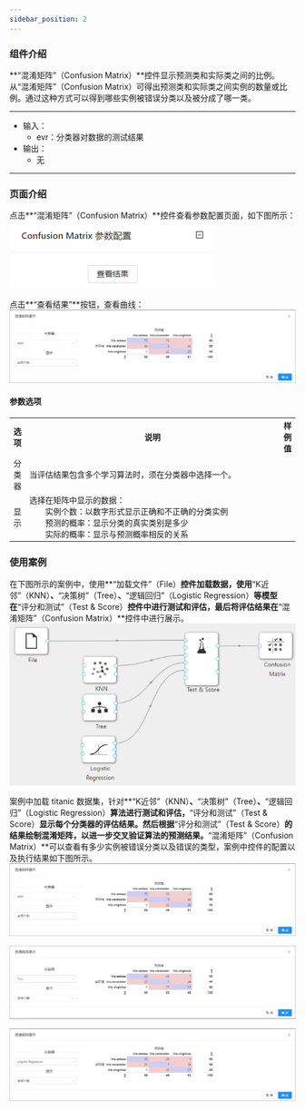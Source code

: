 ```yaml
---
sidebar_position: 2
---
```

### 组件介绍
**“混淆矩阵”（Confusion Matrix）**控件显示预测类和实际类之间的比例。从“混淆矩阵”（Confusion Matrix）可得出预测类和实际类之间实例的数量或比例。通过这种方式可以得到哪些实例被错误分类以及被分成了哪一类。

<hr/>

- 输入：
  - evr：分类器对数据的测试结果
- 输出：
  - 无

<hr/>


### 页面介绍
点击**“混淆矩阵”（Confusion Matrix）**控件查看参数配置页面，如下图所示：  
[ ![](/img/aistudio/evaluate/confusion-matrix/param.png) ](/img/aistudio/evaluate/confusion-matrix/param.png)

点击**“查看结果”**按钮，查看曲线：
[ ![](/img/aistudio/evaluate/confusion-matrix/visualization.png) ](/img/aistudio/evaluate/confusion-matrix/visualization.png)

#### 参数选项
<table>
  <tr>
    <th>选项</th>
    <th width="650">说明</th>
    <th>样例值</th>
  </tr>
  <tr>
      <td>分类器</td> 
      <td>
      当评估结果包含多个学习算法时，须在分类器中选择一个。
      </td> 
      <td></td>
  </tr>
  <tr>
      <td>显示</td> 
      <td>
      选择在矩阵中显示的数据：<br/>
      &emsp;&emsp;实例个数：以数字形式显示正确和不正确的分类实例<br/>
      &emsp;&emsp;预测的概率：显示分类的真实类别是多少<br/>
      &emsp;&emsp;实际的概率：显示与预测概率相反的关系
      </td> 
      <td></td>
  </tr>
</table>

### 使用案例
在下图所示的案例中，使用**“加载文件”（File）**控件加载数据，使用**“K近邻”（KNN）**、**“决策树”（Tree）**、**“逻辑回归”（Logistic Regression）**等模型在**“评分和测试”（Test & Score）**控件中进行测试和评估，最后将评估结果在**“混淆矩阵”（Confusion Matrix）**控件中进行展示。   
[ ![](/img/aistudio/evaluate/confusion-matrix/workflow.png) ](/img/aistudio/evaluate/confusion-matrix/workflow.png)

案例中加载 titanic 数据集，针对**“K近邻”（KNN）**、**“决策树”（Tree）**、**“逻辑回归”（Logistic Regression）**算法进行测试和评估，**“评分和测试”（Test & Score）**显示每个分类器的评估结果。然后根据**“评分和测试”（Test & Score）**的结果绘制混淆矩阵，以进一步交叉验证算法的预测结果。**“混淆矩阵”（Confusion Matrix）**可以查看有多少实例被错误分类以及错误的类型，案例中控件的配置以及执行结果如下图所示。  
[ ![](/img/aistudio/evaluate/confusion-matrix/workflow-result1.png) ](/img/aistudio/evaluate/confusion-matrix/workflow-result1.png)

[ ![](/img/aistudio/evaluate/confusion-matrix/workflow-result2.png) ](/img/aistudio/evaluate/confusion-matrix/workflow-result2.png)

[ ![](/img/aistudio/evaluate/confusion-matrix/workflow-result3.png) ](/img/aistudio/evaluate/confusion-matrix/workflow-result3.png)